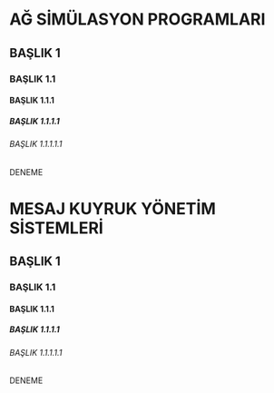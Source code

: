 # AĞ SİMÜLASYON PROGRAMLARI

## BAŞLIK 1

### BAŞLIK 1.1

#### BAŞLIK 1.1.1

##### BAŞLIK 1.1.1.1

###### BAŞLIK 1.1.1.1.1

DENEME

# MESAJ KUYRUK YÖNETİM SİSTEMLERİ

## BAŞLIK 1

### BAŞLIK 1.1

#### BAŞLIK 1.1.1

##### BAŞLIK 1.1.1.1

###### BAŞLIK 1.1.1.1.1

DENEME